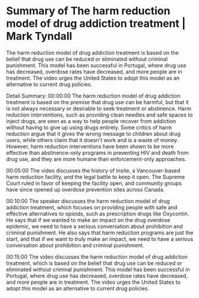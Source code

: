 # Summary of The harm reduction model of drug addiction treatment | Mark Tyndall

The harm reduction model of drug addiction treatment is based on the belief that drug use can be reduced or eliminated without criminal punishment. This model has been successful in Portugal, where drug use has decreased, overdose rates have decreased, and more people are in treatment. The video urges the United States to adopt this model as an alternative to current drug policies.

Detail Summary: 
00:00:00
The harm reduction model of drug addiction treatment is based on the premise that drug use can be harmful, but that it is not always necessary or desirable to seek treatment or abstinence. Harm reduction interventions, such as providing clean needles and safe spaces to inject drugs, are seen as a way to help people recover from addiction without having to give up using drugs entirely. Some critics of harm reduction argue that it gives the wrong message to children about drug users, while others claim that it doesn't work and is a waste of money. However, harm reduction interventions have been shown to be more effective than abstinence-only programs in preventing HIV and death from drug use, and they are more humane than enforcement-only approaches.

00:05:00
The video discusses the history of Insite, a Vancouver-based harm reduction facility, and the legal battle to keep it open. The Supreme Court ruled in favor of keeping the facility open, and community groups have since opened up overdose prevention sites across Canada.

00:10:00
The speaker discusses the harm reduction model of drug addiction treatment, which focuses on providing people with safe and effective alternatives to opioids, such as prescription drugs like Oxycontin. He says that if we wanted to make an impact on the drug overdose epidemic, we need to have a serious conversation about prohibition and criminal punishment. He also says that harm reduction programs are just the start, and that if we want to truly make an impact, we need to have a serious conversation about prohibition and criminal punishment.

00:15:00
The video discusses the harm reduction model of drug addiction treatment, which is based on the belief that drug use can be reduced or eliminated without criminal punishment. This model has been successful in Portugal, where drug use has decreased, overdose rates have decreased, and more people are in treatment. The video urges the United States to adopt this model as an alternative to current drug policies.

